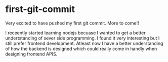 # first-git-commit

Very excited to have pushed my first git commit. More to come!!

I receently started learning nodejs becuase I wanted to get a better undertstanding of sever side programming. 
I found it very interesting but I still prefer frontend development. Atleast now I have a better understanding of how the backend is designed which could really come in handly when designing frontend APIS.

